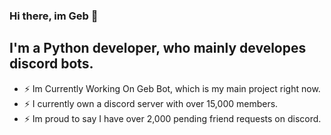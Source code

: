 ### Hi there, im Geb 👋

## I'm a Python developer, who mainly developes discord bots.

- ⚡ Im Currently Working On Geb Bot, which is my main project right now.
- ⚡ I currently own a discord server with over 15,000 members.
- ⚡ Im proud to say I have over 2,000 pending friend requests on discord.
